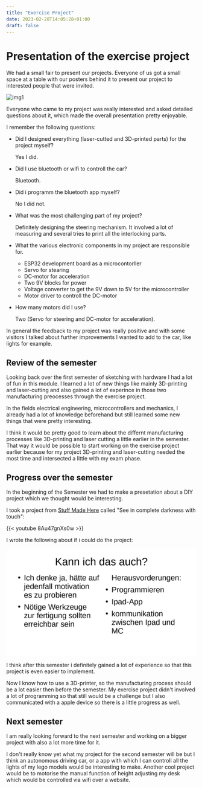 ```yaml
---
title: "Exercise Project"
date: 2023-02-28T14:05:28+01:00
draft: false
---
```


##

# Presentation of the exercise project

We had a small fair to present our projects. Everyone of us got a small space at a table with our posters behind it to present our project to interested people that were invited.

![img1](poster.png)

Everyone who came to my project was really interested and asked detailed questions about it, which made the overall presentation pretty enjoyable.

I remember the following questions:
 - Did I designed everything (laser-cutted and 3D-printed parts) for the project myself?

   Yes I did.

 - Did I use bluetooth or wifi to controll the car?

   Bluetooth.

 - Did i programm the bluetooth app myself?
   
   No I did not.

 - What was the most challenging part of my project?

   Definitely designing the steering mechanism. It involved a lot of measuring and several tries to print all the interlocking parts.

 - What the various electronic components in my project are responsible for.

    - ESP32 development board as a microcontorller
    - Servo for stearing
    - DC-motor for acceleration
    - Two 9V blocks for power
    - Voltage converter to get the 9V down to 5V for the microcontroller
    - Motor driver to controll the DC-motor

 - How many motors did I use?

   Two (Servo for steering and DC-motor for acceleration).

In general the feedback to my project was really positive and with some visitors I talked about further improvements I wanted to add to the car, like lights for example.

## Review of the semester

Looking back over the first semester of sketching with hardware I had a lot of fun in this module. I learned a lot of new things like mainly 3D-printing and laser-cutting and also gained a lot of experince in those two manufacturing preocesses through the exercise project.

In the fields electrical engineering, microcontrollers and mechanics, I already had a lot of knowledge beforehand but still learned some new things that were pretty interesting.

I think it would be pretty good to learn about the differnt manufacturing processes like 3D-printing and laser cutting a little earlier in the semester. That way it would be possible to start working on the exercise project earlier because for my project 3D-printing and laser-cutting needed the most time and intersected a little with my exam phase.

## Progress over the semester

In the beginning of the Semester we had to make a presetation about a DIY project which we thought would be interesting.

I took a project from [Stuff Made Here](https://www.youtube.com/@StuffMadeHere) called "See in complete darkness with touch":

{{< youtube 8Au47gnXs0w >}}

I wrote the following about if i could do the project:

![img2](progress.png)

I think after this semester i definitely gained a lot of experience so that this project is even easier to implement.

Now I know how to use a 3D-printer, so the manufacturing process should be a lot easier then before the semester.
My exercise project didn't involved a lot of programming so that still would be a challenge but I also communicated with a apple device so there is a little progress as well.

## Next semester

I am really looking forward to the next semester and working on a bigger project with also a lot more time for it.

I don't really know yet what my project for the second semester will be but I think an autonomous driving car, or a app with which I can controll all the lights of my lego models would be interesting to make.
Another cool project would be to motorise the manual function of height adjusting my desk which would be controlled via wifi over a website.